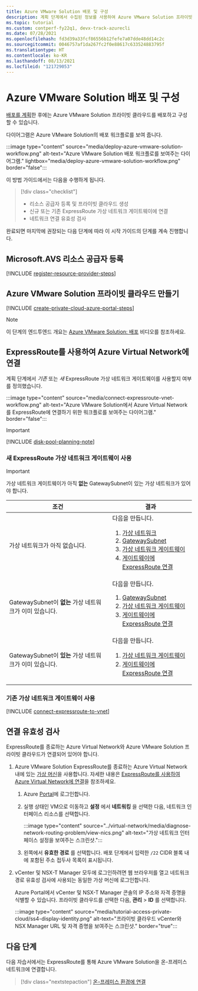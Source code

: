 ```yaml
---
title: Azure VMware Solution 배포 및 구성
description: 계획 단계에서 수집된 정보를 사용하여 Azure VMware Solution 프라이빗 클라우드를 배포하고 구성하는 방법을 알아봅니다.
ms.topic: tutorial
ms.custom: contperf-fy22q1, devx-track-azurecli
ms.date: 07/28/2021
ms.openlocfilehash: fd3d39a33fcf86556b12fefe7a07dde48dd14c2c
ms.sourcegitcommit: 0046757af1da267fc2f0e88617c633524883795f
ms.translationtype: HT
ms.contentlocale: ko-KR
ms.lasthandoff: 08/13/2021
ms.locfileid: "121729053"
---
```

# <a name="deploy-and-configure-azure-vmware-solution"></a>Azure VMware Solution 배포 및 구성

[배포를 계획](plan-private-cloud-deployment.md)한 후에는 Azure VMware Solution 프라이빗 클라우드를 배포하고 구성할 수 있습니다. 

다이어그램은 Azure VMware Solution의 배포 워크플로를 보여 줍니다. 

:::image type="content" source="media/deploy-azure-vmware-solution-workflow.png" alt-text="Azure VMware Solution 배포 워크플로를 보여주는 다이어그램." lightbox="media/deploy-azure-vmware-solution-workflow.png" border="false":::

이 방법 가이드에서는 다음을 수행하게 됩니다.

> [!div class="checklist"]
> * 리소스 공급자 등록 및 프라이빗 클라우드 생성
> * 신규 또는 기존 ExpressRoute 가상 네트워크 게이트웨이에 연결
> * 네트워크 연결 유효성 검사

완료되면 마지막에 권장되는 다음 단계에 따라 이 시작 가이드의 단계를 계속 진행합니다.

## <a name="register-the-microsoftavs-resource-provider"></a>**Microsoft.AVS** 리소스 공급자 등록

[!INCLUDE [register-resource-provider-steps](includes/register-resource-provider-steps.md)]

## <a name="create-an-azure-vmware-solution-private-cloud"></a>Azure VMware Solution 프라이빗 클라우드 만들기

[!INCLUDE [create-private-cloud-azure-portal-steps](includes/create-private-cloud-azure-portal-steps.md)]

>[!NOTE]
>이 단계의 엔드투엔드 개요는 [Azure VMware Solution: 배포](https://www.youtube.com/embed/gng7JjxgayI) 비디오를 참조하세요.


## <a name="connect-to-azure-virtual-network-with-expressroute"></a>ExpressRoute를 사용하여 Azure Virtual Network에 연결

계획 단계에서 *기존* 또는 *새* ExpressRoute 가상 네트워크 게이트웨이를 사용할지 여부를 정의했습니다.  

:::image type="content" source="media/connect-expressroute-vnet-workflow.png" alt-text="Azure VMware Solution에서 Azure Virtual Network를 ExpressRoute에 연결하기 위한 워크플로를 보여주는 다이어그램." border="false":::

>[!IMPORTANT]
>[!INCLUDE [disk-pool-planning-note](includes/disk-pool-planning-note.md)] 

### <a name="use-a-new-expressroute-virtual-network-gateway"></a>새 ExpressRoute 가상 네트워크 게이트웨이 사용

>[!IMPORTANT]
>가상 네트워크 게이트웨이가 아직 **없는** GatewaySubnet이 있는 가상 네트워크가 있어야 합니다.

| 조건 | 결과  |
| --- | --- |
| 가상 네트워크가 아직 없습니다.     |  다음을 만듭니다.<ol><li><a href="tutorial-configure-networking.md#create-a-vnet-manually">가상 네트워크</a></li><li><a href="../expressroute/expressroute-howto-add-gateway-portal-resource-manager.md#create-the-gateway-subnet">GatewaySubnet</a></li><li><a href="tutorial-configure-networking.md#create-a-virtual-network-gateway">가상 네트워크 게이트웨이</a></li><li><a href="tutorial-configure-networking.md#connect-expressroute-to-the-virtual-network-gateway">게이트웨이에 ExpressRoute 연결</a></li></ol>        |
| GatewaySubnet이 **없는** 가상 네트워크가 이미 있습니다.   | 다음을 만듭니다. <ol><li><a href="../expressroute/expressroute-howto-add-gateway-portal-resource-manager.md#create-the-gateway-subnet">GatewaySubnet</a></li><li><a href="tutorial-configure-networking.md#create-a-virtual-network-gateway">가상 네트워크 게이트웨이</a></li><li><a href="tutorial-configure-networking.md#connect-expressroute-to-the-virtual-network-gateway">게이트웨이에 ExpressRoute 연결</a></li></ol>          |
| GatewaySubnet이 **있는** 가상 네트워크가 이미 있습니다. | 다음을 만듭니다. <ol><li><a href="tutorial-configure-networking.md#create-a-virtual-network-gateway">가상 네트워크 게이트웨이</a></li><li><a href="tutorial-configure-networking.md#connect-expressroute-to-the-virtual-network-gateway">게이트웨이에 ExpressRoute 연결</a></li></ol>    |

### <a name="use-an-existing-virtual-network-gateway"></a>기존 가상 네트워크 게이트웨이 사용

[!INCLUDE [connect-expressroute-to-vnet](includes/connect-expressroute-vnet.md)]


## <a name="validate-the-connection"></a>연결 유효성 검사

ExpressRoute를 종료하는 Azure Virtual Network와 Azure VMware Solution 프라이빗 클라우드가 연결되어 있어야 합니다. 

1. Azure VMware Solution ExpressRoute를 종료하는 Azure Virtual Network 내에 있는 [가상 머신](../virtual-machines/windows/quick-create-portal.md#create-virtual-machine)을 사용합니다. 자세한 내용은 [ExpressRoute를 사용하여 Azure Virtual Network에 연결](#connect-to-azure-virtual-network-with-expressroute)을 참조하세요.  

   1. Azure [Portal](https://portal.azure.com)에 로그인합니다.

   1. 실행 상태인 VM으로 이동하고 **설정** 에서 **네트워킹** 을 선택한 다음, 네트워크 인터페이스 리소스를 선택합니다.

      :::image type="content" source="../virtual-network/media/diagnose-network-routing-problem/view-nics.png" alt-text="가상 네트워크 인터페이스 설정을 보여주는 스크린샷.":::

   1. 왼쪽에서 **유효한 경로** 를 선택합니다. 배포 단계에서 입력한 `/22` CIDR 블록 내에 포함된 주소 접두사 목록이 표시됩니다.

1. vCenter 및 NSX-T Manager 모두에 로그인하려면 웹 브라우저를 열고 네트워크 경로 유효성 검사에 사용되는 동일한 가상 머신에 로그인합니다.  

   Azure Portal에서 vCenter 및 NSX-T Manager 콘솔의 IP 주소와 자격 증명을 식별할 수 있습니다.  프라이빗 클라우드를 선택한 다음, **관리** > **ID** 를 선택합니다.

   :::image type="content" source="media/tutorial-access-private-cloud/ss4-display-identity.png" alt-text="프라이빗 클라우드 vCenter와 NSX Manager URL 및 자격 증명을 보여주는 스크린샷." border="true":::


## <a name="next-steps"></a>다음 단계

다음 자습서에서는 ExpressRoute를 통해 Azure VMware Solution을 온-프레미스 네트워크에 연결합니다.

> [!div class="nextstepaction"]
> [온-프레미스 환경에 연결](tutorial-expressroute-global-reach-private-cloud.md)
